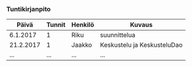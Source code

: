 ### Tuntikirjanpito

Päivä | Tunnit | Henkilö | Kuvaus
--------------- | ----- | ------ | -----
6.1.2017 | 1 | Riku | suunnittelua
21.2.2017 | 1 | Jaakko | Keskustelu ja KeskusteluDao
... | ... | ... | ...
